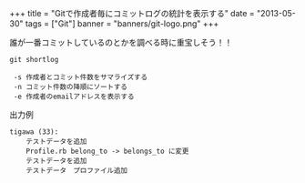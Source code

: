+++
title = "Gitで作成者毎にコミットログの統計を表示する"
date = "2013-05-30"
tags = ["Git"]
banner = "banners/git-logo.png"
+++

誰が一番コミットしているのとかを調べる時に重宝しそう！！ <!--more-->

```
git shortlog

 -s 作成者とコミット件数をサマライズする
 -n コミット件数の降順にソートする
 -e 作成者のemailアドレスを表示する
```

出力例

```
tigawa (33):
    テストデータを追加
    Profile.rb belong_to -> belongs_to に変更
    テストデータを追加
    テストデータ　プロファイル追加
```
